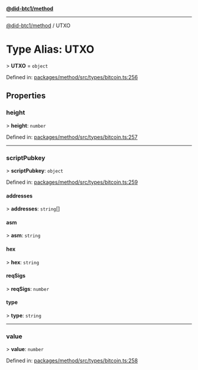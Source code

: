 [**@did-btc1/method**](../README.md)

***

[@did-btc1/method](../globals.md) / UTXO

# Type Alias: UTXO

&gt; **UTXO** = `object`

Defined in: [packages/method/src/types/bitcoin.ts:256](https://github.com/dcdpr/did-btc1-js/blob/4ab6f9915d95beed9bc633644c9db1539395f512/packages/method/src/types/bitcoin.ts#L256)

## Properties

### height

&gt; **height**: `number`

Defined in: [packages/method/src/types/bitcoin.ts:257](https://github.com/dcdpr/did-btc1-js/blob/4ab6f9915d95beed9bc633644c9db1539395f512/packages/method/src/types/bitcoin.ts#L257)

***

### scriptPubkey

&gt; **scriptPubkey**: `object`

Defined in: [packages/method/src/types/bitcoin.ts:259](https://github.com/dcdpr/did-btc1-js/blob/4ab6f9915d95beed9bc633644c9db1539395f512/packages/method/src/types/bitcoin.ts#L259)

#### addresses

&gt; **addresses**: `string`[]

#### asm

&gt; **asm**: `string`

#### hex

&gt; **hex**: `string`

#### reqSigs

&gt; **reqSigs**: `number`

#### type

&gt; **type**: `string`

***

### value

&gt; **value**: `number`

Defined in: [packages/method/src/types/bitcoin.ts:258](https://github.com/dcdpr/did-btc1-js/blob/4ab6f9915d95beed9bc633644c9db1539395f512/packages/method/src/types/bitcoin.ts#L258)
